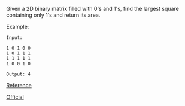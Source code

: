 Given a 2D binary matrix filled with 0's and 1's, find the largest square containing only 1's and return its area.

Example:
```
Input: 

1 0 1 0 0
1 0 1 1 1
1 1 1 1 1
1 0 0 1 0

Output: 4
```

[Reference](https://blog.csdn.net/luke2834/article/details/79338681)

[Official](https://leetcode.com/problems/maximal-square/solution/)
